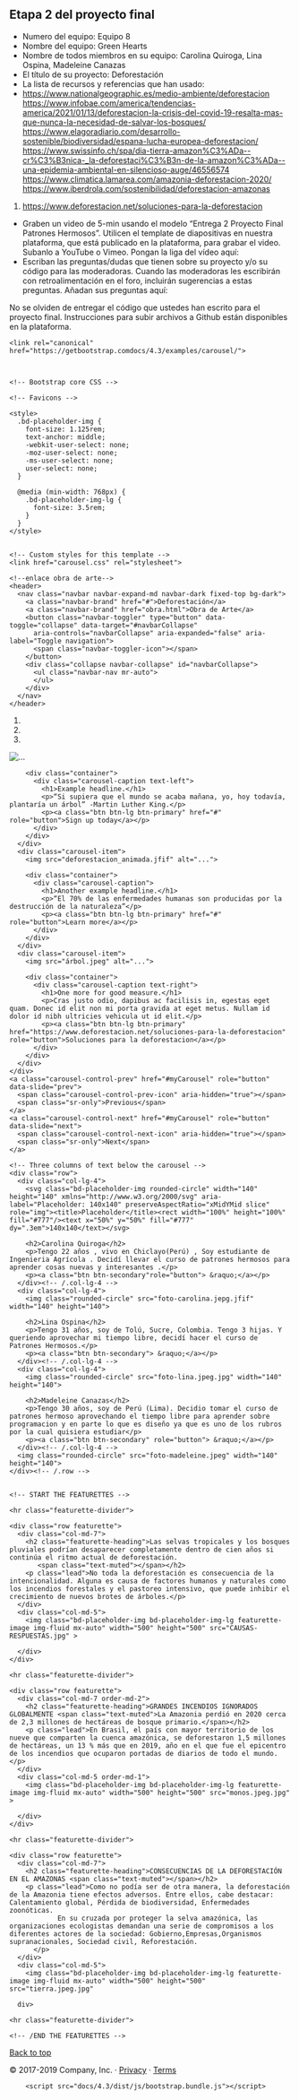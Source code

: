 ## Etapa 2 del proyecto final

- Numero del equipo: Equipo 8
- Nombre del equipo: Green Hearts
- Nombre de todos miembros en su equipo: Carolina Quiroga, Lina Ospina, Madeleine Canazas
- El título de su proyecto: Deforestación
- La lista de recursos y referencias que han usado:
- https://www.nationalgeographic.es/medio-ambiente/deforestacion
https://www.infobae.com/america/tendencias-america/2021/01/13/deforestacion-la-crisis-del-covid-19-resalta-mas-que-nunca-la-necesidad-de-salvar-los-bosques/
https://www.elagoradiario.com/desarrollo-sostenible/biodiversidad/espana-lucha-europea-deforestacion/
https://www.swissinfo.ch/spa/dia-tierra-amazon%C3%ADa--cr%C3%B3nica-_la-deforestaci%C3%B3n-de-la-amazon%C3%ADa--una-epidemia-ambiental-en-silencioso-auge/46556574
https://www.climatica.lamarea.com/amazonia-deforestacion-2020/
https://www.iberdrola.com/sostenibilidad/deforestacion-amazonas
1.	https://www.deforestacion.net/soluciones-para-la-deforestacion

- Graben un video de 5-min usando el modelo “Entrega 2 Proyecto Final Patrones Hermosos”. Utilicen el template de diapositivas en nuestra plataforma, que está publicado en la plataforma, para grabar el video. Subanlo a YouTube o Vimeo. Pongan la liga del vídeo aquí: 
- Escriban las preguntas/dudas que tienen sobre su proyecto y/o su código para las moderadoras. Cuando las moderadoras les escribirán con retroalimentación en el foro, incluirán sugerencias a estas preguntas. Añadan sus preguntas aquí:

No se olviden de entregar el código que ustedes han escrito para el proyecto final. Instrucciones para subir archivos a Github están disponibles en la plataforma.
<!doctype html>
<html lang="en">
  <head>
    <meta charset="utf-8">
    <meta name="viewport" content="width=device-width, initial-scale=1">
    <meta name="description" content="">
    <meta name="author" content="Mark Otto, Jacob Thornton, and Bootstrap contributors">
    <meta name="generator" content="Hugo 0.55.4">
    <title>Carousel Template · Bootstrap</title>

    <link rel="canonical" href="https://getbootstrap.comdocs/4.3/examples/carousel/">

    

    <!-- Bootstrap core CSS -->
<link href="docs/4.3/dist/css/bootstrap.css" rel="stylesheet">



    <!-- Favicons -->
<link rel="apple-touch-icon" href="docs/4.3/assets/img/favicons/apple-touch-icon.png" sizes="180x180">
<link rel="icon" href="docs/4.3/assets/img/favicons/favicon-32x32.png" sizes="32x32" type="image/png">
<link rel="icon" href="docs/4.3/assets/img/favicons/favicon-16x16.png" sizes="16x16" type="image/png">
<link rel="manifest" href="docs/4.3/assets/img/favicons/manifest.json">
<link rel="mask-icon" href="docs/4.3/assets/img/favicons/safari-pinned-tab.svg" color="#563d7c">
<link rel="icon" href="docs/4.3/assets/img/favicons/favicon.ico">
<meta name="msapplication-config" content="docs/4.3/assets/img/favicons/browserconfig.xml">
<meta name="theme-color" content="#563d7c">


    <style>
      .bd-placeholder-img {
        font-size: 1.125rem;
        text-anchor: middle;
        -webkit-user-select: none;
        -moz-user-select: none;
        -ms-user-select: none;
        user-select: none;
      }

      @media (min-width: 768px) {
        .bd-placeholder-img-lg {
          font-size: 3.5rem;
        }
      }
    </style>

    
    <!-- Custom styles for this template -->
    <link href="carousel.css" rel="stylesheet">
  </head>
  <body>
    
    <!--enlace obra de arte-->
    <header>
      <nav class="navbar navbar-expand-md navbar-dark fixed-top bg-dark">
        <a class="navbar-brand" href="#">Deforestación</a>
        <a class="navbar-brand" href="obra.html">Obra de Arte</a>
        <button class="navbar-toggler" type="button" data-toggle="collapse" data-target="#navbarCollapse"
          aria-controls="navbarCollapse" aria-expanded="false" aria-label="Toggle navigation">
          <span class="navbar-toggler-icon"></span>
        </button>
        <div class="collapse navbar-collapse" id="navbarCollapse">
          <ul class="navbar-nav mr-auto">
          </ul>
        </div>
      </nav>
    </header>

<main role="main">

  <div id="myCarousel" class="carousel slide" data-ride="carousel">
    <ol class="carousel-indicators">
      <li data-target="#myCarousel" data-slide-to="0" class="active"></li>
      <li data-target="#myCarousel" data-slide-to="1"></li>
      <li data-target="#myCarousel" data-slide-to="2"></li>
    </ol>
    <div class="carousel-inner">
      <div class="carousel-item active">
        <img src="dia del arbol.jpeg"  alt="...">

        <div class="container">
          <div class="carousel-caption text-left">
            <h1>Example headline.</h1>
            <p>“Si supiera que el mundo se acaba mañana, yo, hoy todavía, plantaría un árbol” -Martin Luther King.</p>
            <p><a class="btn btn-lg btn-primary" href="#" role="button">Sign up today</a></p>
          </div>
        </div>
      </div>
      <div class="carousel-item">
        <img src="deforestacion_animada.jfif" alt="...">

        <div class="container">
          <div class="carousel-caption">
            <h1>Another example headline.</h1>
            <p>“El 70% de las enfermedades humanas son producidas por la destrucción de la naturaleza”</p>
            <p><a class="btn btn-lg btn-primary" href="#" role="button">Learn more</a></p>
          </div>
        </div>
      </div>
      <div class="carousel-item">
        <img src="árbol.jpeg" alt="...">

        <div class="container">
          <div class="carousel-caption text-right">
            <h1>One more for good measure.</h1>
            <p>Cras justo odio, dapibus ac facilisis in, egestas eget quam. Donec id elit non mi porta gravida at eget metus. Nullam id dolor id nibh ultricies vehicula ut id elit.</p>
            <p><a class="btn btn-lg btn-primary" href="https://www.deforestacion.net/soluciones-para-la-deforestacion" role="button">Soluciones para la deforestacion</a></p>
          </div>
        </div>
      </div>
    </div>
    <a class="carousel-control-prev" href="#myCarousel" role="button" data-slide="prev">
      <span class="carousel-control-prev-icon" aria-hidden="true"></span>
      <span class="sr-only">Previous</span>
    </a>
    <a class="carousel-control-next" href="#myCarousel" role="button" data-slide="next">
      <span class="carousel-control-next-icon" aria-hidden="true"></span>
      <span class="sr-only">Next</span>
    </a>
  </div>


  <!-- Marketing messaging and featurettes
  ================================================== -->
  <!-- Wrap the rest of the page in another container to center all the content. -->

  <div class="container marketing">

    <!-- Three columns of text below the carousel -->
    <div class="row">
      <div class="col-lg-4">
        <svg class="bd-placeholder-img rounded-circle" width="140" height="140" xmlns="http://www.w3.org/2000/svg" aria-label="Placeholder: 140x140" preserveAspectRatio="xMidYMid slice" role="img"><title>Placeholder</title><rect width="100%" height="100%" fill="#777"/><text x="50%" y="50%" fill="#777" dy=".3em">140x140</text></svg>

        <h2>Carolina Quiroga</h2>
        <p>Tengo 22 años , vivo en Chiclayo(Perú) , Soy estudiante de Ingenieria Agrícola . Decidí llevar el curso de patrones hermosos para aprender cosas nuevas y interesantes .</p>
        <p><a class="btn btn-secondary"role="button"> &raquo;</a></p>
      </div><!-- /.col-lg-4 -->
      <div class="col-lg-4">
        <img class="rounded-circle" src="foto-carolina.jepg.jfif" width="140" height="140">
       
        <h2>Lina Ospina</h2>
        <p>Tengo 31 años, soy de Tolú, Sucre, Colombia. Tengo 3 hijas. Y queriendo aprovechar mi tiempo libre, decidí hacer el curso de Patrones Hermosos.</p>
        <p><a class="btn btn-secondary"> &raquo;</a></p>
      </div><!-- /.col-lg-4 -->
      <div class="col-lg-4">
        <img class="rounded-circle" src="foto-lina.jpeg.jpg" width="140" height="140">

        <h2>Madeleine Canazas</h2>
        <p>Tengo 30 años, soy de Perú (Lima). Decidio tomar el curso de patrones hermoso aprovechando el tiempo libre para aprender sobre programacion y en parte lo que es diseño ya que es uno de los rubros por la cual quisiera estudiar</p>
        <p><a class="btn btn-secondary" role="button"> &raquo;</a></p>
      </div><!-- /.col-lg-4 -->
      <img class="rounded-circle" src="foto-madeleine.jpeg" width="140" height="140">
    </div><!-- /.row -->


    <!-- START THE FEATURETTES -->

    <hr class="featurette-divider">

    <div class="row featurette">
      <div class="col-md-7">
        <h2 class="featurette-heading">Las selvas tropicales y los bosques pluviales podrían desaparecer completamente dentro de cien años si continúa el ritmo actual de deforestación.
           <span class="text-muted"></span></h2>
        <p class="lead">No toda la deforestación es consecuencia de la intencionalidad. Alguna es causa de factores humanos y naturales como los incendios forestales y el pastoreo intensivo, que puede inhibir el crecimiento de nuevos brotes de árboles.</p>
      </div>
      <div class="col-md-5">
        <img class="bd-placeholder-img bd-placeholder-img-lg featurette-image img-fluid mx-auto" width="500" height="500" src="CAUSAS-RESPUESTAS.jpg" >

      </div>
    </div>

    <hr class="featurette-divider">

    <div class="row featurette">
      <div class="col-md-7 order-md-2">
        <h2 class="featurette-heading">GRANDES INCENDIOS IGNORADOS GLOBALMENTE <span class="text-muted">La Amazonia perdió en 2020 cerca de 2,3 millones de hectáreas de bosque primario.</span></h2>
        <p class="lead">En Brasil, el país con mayor territorio de los nueve que comparten la cuenca amazónica, se deforestaron 1,5 millones de hectáreas, un 13 % más que en 2019, año en el que fue el epicentro de los incendios que ocuparon portadas de diarios de todo el mundo.</p>
      </div>
      <div class="col-md-5 order-md-1">
        <img class="bd-placeholder-img bd-placeholder-img-lg featurette-image img-fluid mx-auto" width="500" height="500" src="monos.jpeg.jpg" >

      </div>
    </div>

    <hr class="featurette-divider">

    <div class="row featurette">
      <div class="col-md-7">
        <h2 class="featurette-heading">CONSECUENCIAS DE LA DEFORESTACIÓN EN EL AMAZONAS <span class="text-muted"></span></h2>
        <p class="lead">Como no podía ser de otra manera, la deforestación de la Amazonia tiene efectos adversos. Entre ellos, cabe destacar: Calentamiento global, Pérdida de biodiversidad, Enfermedades zoonóticas.
                En su cruzada por proteger la selva amazónica, las organizaciones ecologistas demandan una serie de compromisos a los diferentes actores de la sociedad: Gobierno,Empresas,Organismos supranacionales, Sociedad civil, Reforestación.
          </p>
      </div>
      <div class="col-md-5">
        <img class="bd-placeholder-img bd-placeholder-img-lg featurette-image img-fluid mx-auto" width="500" height="500" src="tierra.jpeg.jpg"

      div>

    <hr class="featurette-divider">

    <!-- /END THE FEATURETTES -->

  </div><!-- /.container -->


  <!-- FOOTER -->
  <footer class="container">
    <p class="float-right"><a href="#">Back to top</a></p>
    <p>&copy; 2017-2019 Company, Inc. &middot; <a href="#">Privacy</a> &middot; <a href="#">Terms</a></p>
  </footer>
</main>


    
      
        <script src="docs/4.3/dist/js/bootstrap.bundle.js"></script>
      

      
    
  </body>
</html>
